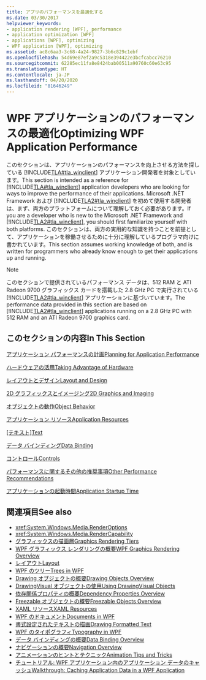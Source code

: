 ```yaml
---
title: アプリのパフォーマンスを最適化する
ms.date: 03/30/2017
helpviewer_keywords:
- application rendering [WPF], performance
- application optimization [WPF]
- applications [WPF], optimizing
- WPF application [WPF], optimizing
ms.assetid: ac8c6aa3-3c68-4a24-9827-3b6c829c1ebf
ms.openlocfilehash: 54d69e87ef2a9c5318e394422e3bcfcabcc76210
ms.sourcegitcommit: 62285ec11fa8e8424bab00511a90760c60e63c95
ms.translationtype: HT
ms.contentlocale: ja-JP
ms.lasthandoff: 04/20/2020
ms.locfileid: "81646249"
---
```

# <a name="optimizing-wpf-application-performance"></a><span data-ttu-id="803dc-102">WPF アプリケーションのパフォーマンスの最適化</span><span class="sxs-lookup"><span data-stu-id="803dc-102">Optimizing WPF Application Performance</span></span>
<span data-ttu-id="803dc-103">このセクションは、アプリケーションのパフォーマンスを向上させる方法を探している [!INCLUDE[TLA#tla_winclient](../../../../includes/tlasharptla-winclient-md.md)] アプリケーション開発者を対象としています。</span><span class="sxs-lookup"><span data-stu-id="803dc-103">This section is intended as a reference for [!INCLUDE[TLA#tla_winclient](../../../../includes/tlasharptla-winclient-md.md)] application developers who are looking for ways to improve the performance of their applications.</span></span> <span data-ttu-id="803dc-104">Microsoft .NET Framework および [!INCLUDE[TLA2#tla_winclient](../../../../includes/tla2sharptla-winclient-md.md)] を初めて使用する開発者は、まず、両方のプラットフォームについて理解しておく必要があります。</span><span class="sxs-lookup"><span data-stu-id="803dc-104">If you are a developer who is new to the Microsoft .NET Framework and [!INCLUDE[TLA2#tla_winclient](../../../../includes/tla2sharptla-winclient-md.md)], you should first familiarize yourself with both platforms.</span></span> <span data-ttu-id="803dc-105">このセクションは、両方の実用的な知識を持つことを前提として、アプリケーションを稼働させるために十分に理解しているプログラマ向けに書かれています。</span><span class="sxs-lookup"><span data-stu-id="803dc-105">This section assumes working knowledge of both, and is written for programmers who already know enough to get their applications up and running.</span></span>  
  
> [!NOTE]
> <span data-ttu-id="803dc-106">このセクションで提供されているパフォーマンス データは、512 RAM と ATI Radeon 9700 グラフィックス カードを搭載した 2.8 GHz PC で実行されている [!INCLUDE[TLA2#tla_winclient](../../../../includes/tla2sharptla-winclient-md.md)] アプリケーションに基づいています。</span><span class="sxs-lookup"><span data-stu-id="803dc-106">The performance data provided in this section are based on [!INCLUDE[TLA2#tla_winclient](../../../../includes/tla2sharptla-winclient-md.md)] applications running on a 2.8 GHz PC with 512 RAM and an ATI Radeon 9700 graphics card.</span></span>  
  
## <a name="in-this-section"></a><span data-ttu-id="803dc-107">このセクションの内容</span><span class="sxs-lookup"><span data-stu-id="803dc-107">In This Section</span></span>  
 [<span data-ttu-id="803dc-108">アプリケーション パフォーマンスの計画</span><span class="sxs-lookup"><span data-stu-id="803dc-108">Planning for Application Performance</span></span>](planning-for-application-performance.md)  
  
 [<span data-ttu-id="803dc-109">ハードウェアの活用</span><span class="sxs-lookup"><span data-stu-id="803dc-109">Taking Advantage of Hardware</span></span>](optimizing-performance-taking-advantage-of-hardware.md)  
  
 [<span data-ttu-id="803dc-110">レイアウトとデザイン</span><span class="sxs-lookup"><span data-stu-id="803dc-110">Layout and Design</span></span>](optimizing-performance-layout-and-design.md)  
  
 [<span data-ttu-id="803dc-111">2D グラフィックスとイメージング</span><span class="sxs-lookup"><span data-stu-id="803dc-111">2D Graphics and Imaging</span></span>](optimizing-performance-2d-graphics-and-imaging.md)  
  
 [<span data-ttu-id="803dc-112">オブジェクトの動作</span><span class="sxs-lookup"><span data-stu-id="803dc-112">Object Behavior</span></span>](optimizing-performance-object-behavior.md)  
  
 [<span data-ttu-id="803dc-113">アプリケーション リソース</span><span class="sxs-lookup"><span data-stu-id="803dc-113">Application Resources</span></span>](optimizing-performance-application-resources.md)  
  
 <span data-ttu-id="803dc-114">[[テキスト]](optimizing-performance-text.md)</span><span class="sxs-lookup"><span data-stu-id="803dc-114">[Text](optimizing-performance-text.md)</span></span>  
  
 [<span data-ttu-id="803dc-115">データ バインディング</span><span class="sxs-lookup"><span data-stu-id="803dc-115">Data Binding</span></span>](optimizing-performance-data-binding.md)  
  
 [<span data-ttu-id="803dc-116">コントロール</span><span class="sxs-lookup"><span data-stu-id="803dc-116">Controls</span></span>](optimizing-performance-controls.md)  
  
 [<span data-ttu-id="803dc-117">パフォーマンスに関するその他の推奨事項</span><span class="sxs-lookup"><span data-stu-id="803dc-117">Other Performance Recommendations</span></span>](optimizing-performance-other-recommendations.md)  
  
 [<span data-ttu-id="803dc-118">アプリケーションの起動時間</span><span class="sxs-lookup"><span data-stu-id="803dc-118">Application Startup Time</span></span>](application-startup-time.md)  
  
## <a name="see-also"></a><span data-ttu-id="803dc-119">関連項目</span><span class="sxs-lookup"><span data-stu-id="803dc-119">See also</span></span>

- <xref:System.Windows.Media.RenderOptions>
- <xref:System.Windows.Media.RenderCapability>
- [<span data-ttu-id="803dc-120">グラフィックスの描画層</span><span class="sxs-lookup"><span data-stu-id="803dc-120">Graphics Rendering Tiers</span></span>](graphics-rendering-tiers.md)
- [<span data-ttu-id="803dc-121">WPF グラフィックス レンダリングの概要</span><span class="sxs-lookup"><span data-stu-id="803dc-121">WPF Graphics Rendering Overview</span></span>](../graphics-multimedia/wpf-graphics-rendering-overview.md)
- [<span data-ttu-id="803dc-122">レイアウト</span><span class="sxs-lookup"><span data-stu-id="803dc-122">Layout</span></span>](layout.md)
- [<span data-ttu-id="803dc-123">WPF のツリー</span><span class="sxs-lookup"><span data-stu-id="803dc-123">Trees in WPF</span></span>](trees-in-wpf.md)
- [<span data-ttu-id="803dc-124">Drawing オブジェクトの概要</span><span class="sxs-lookup"><span data-stu-id="803dc-124">Drawing Objects Overview</span></span>](../graphics-multimedia/drawing-objects-overview.md)
- [<span data-ttu-id="803dc-125">DrawingVisual オブジェクトの使用</span><span class="sxs-lookup"><span data-stu-id="803dc-125">Using DrawingVisual Objects</span></span>](../graphics-multimedia/using-drawingvisual-objects.md)
- [<span data-ttu-id="803dc-126">依存関係プロパティの概要</span><span class="sxs-lookup"><span data-stu-id="803dc-126">Dependency Properties Overview</span></span>](dependency-properties-overview.md)
- [<span data-ttu-id="803dc-127">Freezable オブジェクトの概要</span><span class="sxs-lookup"><span data-stu-id="803dc-127">Freezable Objects Overview</span></span>](freezable-objects-overview.md)
- [<span data-ttu-id="803dc-128">XAML リソース</span><span class="sxs-lookup"><span data-stu-id="803dc-128">XAML Resources</span></span>](../../../desktop-wpf/fundamentals/xaml-resources-define.md)
- [<span data-ttu-id="803dc-129">WPF のドキュメント</span><span class="sxs-lookup"><span data-stu-id="803dc-129">Documents in WPF</span></span>](documents-in-wpf.md)
- [<span data-ttu-id="803dc-130">書式設定されたテキストの描画</span><span class="sxs-lookup"><span data-stu-id="803dc-130">Drawing Formatted Text</span></span>](drawing-formatted-text.md)
- [<span data-ttu-id="803dc-131">WPF のタイポグラフィ</span><span class="sxs-lookup"><span data-stu-id="803dc-131">Typography in WPF</span></span>](typography-in-wpf.md)
- [<span data-ttu-id="803dc-132">データ バインディングの概要</span><span class="sxs-lookup"><span data-stu-id="803dc-132">Data Binding Overview</span></span>](../../../desktop-wpf/data/data-binding-overview.md)
- [<span data-ttu-id="803dc-133">ナビゲーションの概要</span><span class="sxs-lookup"><span data-stu-id="803dc-133">Navigation Overview</span></span>](../app-development/navigation-overview.md)
- [<span data-ttu-id="803dc-134">アニメーションのヒントとテクニック</span><span class="sxs-lookup"><span data-stu-id="803dc-134">Animation Tips and Tricks</span></span>](../graphics-multimedia/animation-tips-and-tricks.md)
- [<span data-ttu-id="803dc-135">チュートリアル: WPF アプリケーション内のアプリケーション データのキャッシュ</span><span class="sxs-lookup"><span data-stu-id="803dc-135">Walkthrough: Caching Application Data in a WPF Application</span></span>](walkthrough-caching-application-data-in-a-wpf-application.md)
